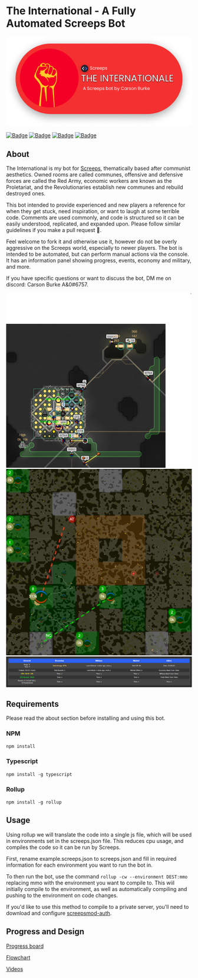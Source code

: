 # The International - A Fully Automated Screeps Bot

![The International](images/header.png)

[![Badge](https://forthebadge.com/images/badges/built-with-love.svg)](https://forthebadge.com)
[![Badge](https://forthebadge.com/images/badges/open-source.svg)](https://forthebadge.com)
[![Badge](https://forthebadge.com/images/badges/contains-tasty-spaghetti-code.svg)](https://forthebadge.com)
[![Badge](https://forthebadge.com/images/badges/0-percent-optimized.svg)](https://forthebadge.com)

## About

The International is my bot for [Screeps](https://screeps.com/), thematically based after communist aesthetics. Owned rooms are called communes, offensive and defensive forces are called the Red Army, economic workers are known as the Proletariat, and the Revolutionaries establish new communes and rebuild destroyed ones.

This bot intended to provide experienced and new players a reference for when they get stuck, need inspiration, or want to laugh at some terrible code. Comments are used commonly, and code is structured so it can be easily understood, replicated, and expanded upon. Please follow similar guidelines if you make a pull request 🙂.

Feel welcome to fork it and otherwise use it, however do not be overly aggressive on the Screeps world, especially to newer players. The bot is intended to be automated, but can perform manual actions via the console. It has an information panel showing progress, events, economy and military, and more.

If you have specific questions or want to discuss the bot, DM me on discord: Carson Burke A&0#6757.

![Room with bot](images/room.png)
![Map view with visuals](images/visuals.png)
![Information panel](images/infopanel.png)

## Requirements

Please read the about section before installing and using this bot.

### NPM

```
npm install
```

### Typescript

```
npm install -g typescript
```

### Rollup

```
npm install -g rollup
```

## Usage

Using rollup we will translate the code into a single js file, which will be used in environments set in the screeps.json file. This reduces cpu usage, and compiles the code so it can be run by Screeps.

First, rename example.screeps.json to screeps.json and fill in required information for each environment you want to run the bot in.

To then run the bot, use the command `rollup -cw --environment DEST:mmo` replacing mmo with the environment you want to compile to. This wiil initially compile to the environment, as well as automatically compiling and pushing to the environment on code changes.

If you'd like to use this method to compile to a private server, you'll need to download and configure [screepsmod-auth](https://github.com/ScreepsMods/screepsmod-auth).

## Progress and Design

[Progress board](https://trello.com/b/l6Min9hr/typescript-international-screeps-bot)

[Flowchart](https://www.zenflowchart.com/docs/view/50r4KGRb480B2bBLZQxg)

[Videos](https://www.youtube.com/playlist?list=PLGlzrjCmziEj7hQZSwcmkXkMXgkQXUQ6C)
